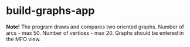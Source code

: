 # build-graphs-app
<b>Note!</b> The program draws and compares two oriented graphs. Number of arcs - max 50. Number of vertices - max 20. Graphs should be entered in the MFO view.
